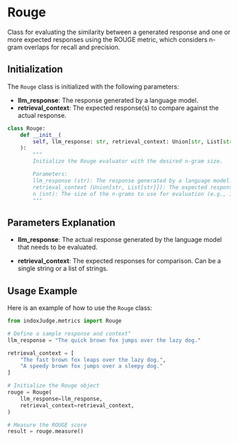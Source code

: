 # Rouge

Class for evaluating the similarity between a generated response and one or more expected responses using the ROUGE metric, which considers n-gram overlaps for recall and precision.

## Initialization

The `Rouge` class is initialized with the following parameters:

- **llm_response**: The response generated by a language model.
- **retrieval_context**: The expected response(s) to compare against the actual response.

```python
class Rouge:
    def __init__(
        self, llm_response: str, retrieval_context: Union[str, List[str]], n: int = 1
    ):
        """
        Initialize the Rouge evaluator with the desired n-gram size.

        Parameters:
        llm_response (str): The response generated by a language model.
        retrieval_context (Union[str, List[str]]): The expected response(s) to compare against the actual response.
        n (int): The size of the n-grams to use for evaluation (e.g., 1 for unigrams, 2 for bigrams, etc.).
        """
```
## Parameters Explanation

- **llm_response**: The actual response generated by the language model that needs to be evaluated.

- **retrieval_context**: The expected responses for comparison. Can be a single string or a list of strings.


## Usage Example

Here is an example of how to use the `Rouge` class:

```python
from indoxJudge.metrics import Rouge

# Define a sample response and context"
llm_response = "The quick brown fox jumps over the lazy dog."

retrieval_context = [
    "The fast brown fox leaps over the lazy dog.",
    "A speedy brown fox jumps over a sleepy dog."
]

# Initialize the Rouge object
rouge = Rouge(
    llm_response=llm_response,
    retrieval_context=retrieval_context,
)

# Measure the ROUGE score
result = rouge.measure()
```